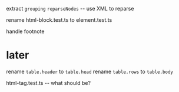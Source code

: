 extract `grouping`
`reparseNodes` -- use XML to reparse

rename html-block.test.ts to element.test.ts

handle footnote

# later

rename `table.header` to `table.head`
rename `table.rows` to `table.body`

html-tag.test.ts -- what should be?
